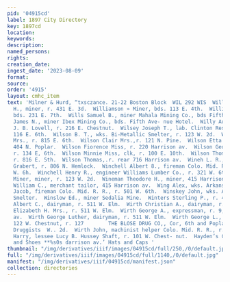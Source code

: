 ```yaml
---
pid: '04915cd'
label: 1897 City Directory
key: 1897cd
location: 
keywords: 
description: 
named_persons: 
rights: 
creation_date: 
ingest_date: '2023-08-09'
format: 
source: 
order: '4915'
layout: cmhc_item
text: 'Milner & Hurd, “txsczance. 21-22 Boston Block  WIL 292 WIS  Williams William
  H., miner, r. 431 E. 3d.  Williamson » Miner, bds. 113 E. 4th.  Willison Bert, miner,
  bds. 231 E. 7th.  Wills Samuel B., miner Mahala Mining Co., bds Fifth Avenue Hotel.  Willson
  James N., miner Ibex Mining Co., bds. Fifth Ave- nue Hotel.  Willy August P., shoemkr.
  J. B. Lovell, r. 216 E. Chestnut.  Wilsey Joseph T., lab. Clinton Restaurant, r.
  116 E. 6th.  Wilson B. T., wks. Bi-Metallic Smelter, r. 123 W. 2d.  Wilson Charlotte
  Mrs., r. 815 E. 6th.  Wilson Clair Mrs.,r. 121 N. Pine.  Wilson Etta M. Miss, r.
  404 N. Poplar.  Wilson Fiorence Miss, r. 220 Harrison av.  Wilson George, carpenter,
  r. 134 E, 6th.  Wilson Minnie Miss, clk, r. 100 E. 10th.  Wilson Thomas, miner,
  r. 816 E. 5th.  Wilson Thomas,.r. rear 716 Harrison av.  Wineh L. R., barber Charles
  Grabert, r. 806 N. Hemlock.  Winchell Albert 8., fireman Colo. Mid. R.R., r. 425
  W. 6h.  Winchell Henry R., engineer Williams Lumber Co., r. 321 W. 6th.  Windser
  Miner, miner, r. 123 W. 2d.  Wineman Theodore H., miner, 415 Harrison av.  Wineman
  William C., merchant tailor, 415 Harrison av.  Wing Alex, wks. Arkansas Valley Smelter.  Winger
  Jacob, fireman Colo. Mid. R. R., r. 501 W. 6th.  Winskey John, wks. Arkansas Valley
  Smelter.  Winslow Ed., miner Sedalia Mine.  Winters Sterling P., r. 400 E. 5th.  Wirth
  Albert C., dairyman, r. 511 W. Elm.  Wirth Christian A., dairyman, r. 511 W. Elm.  Wirth
  Elizabeth H. Mrs., r. 511 W. Elm.  Wirth George A., expressman, r. 9, 405 Harrison
  av.  Wirth George Luther, dairyman, r. 511 W. Elm.  Wirth George L., expressman,
  122 W. Chestnut, r. 127        THE BLOSE DRUG CO,, Cor, 6th and Poplar, Leading
  Druggists  W.. 2d.  Wirth John, machinist helper Colo. Mid. R. R., r. 133 E. 13th.  Wise
  Harry, lessee Lucy B. Hussey Shaft, r. 101 W. Chest- nut.  Hayden’s Clothing Store,  Boots
  and Shoes **%s0s darrison av.’ Hats and Caps '
thumbnail: "/img/derivatives/iiif/images/04915cd/full/250,/0/default.jpg"
full: "/img/derivatives/iiif/images/04915cd/full/1140,/0/default.jpg"
manifest: "/img/derivatives/iiif/04915cd/manifest.json"
collection: directories
---
```


